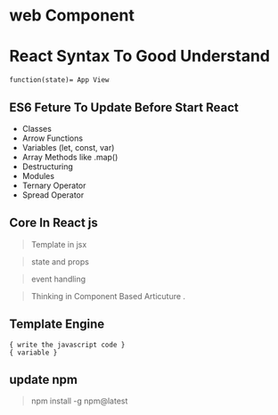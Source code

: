 # web Component 



# React Syntax To Good Understand 

```
function(state)= App View 
```

## ES6 Feture To Update Before Start React

- Classes
- Arrow Functions
- Variables (let, const, var)
- Array Methods like .map()
- Destructuring
- Modules
- Ternary Operator
- Spread Operator







## Core In React js

> Template in jsx

> state and props

> event handling

> Thinking in Component Based Articuture .

## Template Engine 

```
{ write the javascript code }
{ variable }
```

## update npm

> npm install -g npm@latest



